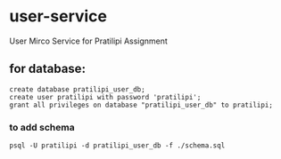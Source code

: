 # user-service
User Mirco Service for Pratilipi Assignment



## for database:
```
create database pratilipi_user_db;
create user pratilipi with password 'pratilipi';
grant all privileges on database "pratilipi_user_db" to pratilipi;
```
### to add schema
```
psql -U pratilipi -d pratilipi_user_db -f ./schema.sql
```